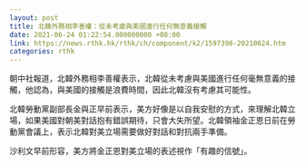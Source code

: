 ```yaml
---
layout: post
title: 北韓外務相李善權：從未考慮與美國進行任何無意義接觸
date: 2021-06-24 01:22:54.000000000 +08:00
link: https://news.rthk.hk/rthk/ch/component/k2/1597398-20210624.htm
categories: rthk
---
```


朝中社報道，北韓外務相李善權表示，北韓從未考慮與美國進行任何毫無意義的接觸，他認為，與美國的接觸是浪費時間，因此北韓沒有考慮其可能性。

北韓勞動黨副部長金與正早前表示，美方好像是以自我安慰的方式，來理解北韓立場，如果美國對朝美對話抱有錯誤期待，只會大失所望。北韓領袖金正恩日前在勞動黨會議上，表示北韓對美立場需要做好對話和對抗兩手準備。

沙利文早前形容，美方將金正恩對美立場的表述視作「有趣的信號」。
